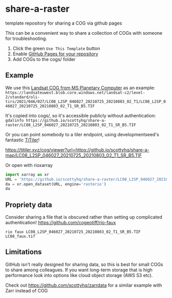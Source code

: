 # share-a-raster

template repository for sharing a COG via github pages

This can be a convenient way to share a collection of COGs with someone for troubleshooting. 

1. Click the green `Use This Template` button
2. Enable [GitHub Pages for your repository](https://docs.github.com/en/pages/getting-started-with-github-pages/configuring-a-publishing-source-for-your-github-pages-site#publishing-with-a-custom-github-actions-workflow)
3. Add COGs to the cogs/ folder


## Example
We use this [Landsat COG from MS Planetary Computer](https://planetarycomputer.microsoft.com/dataset/landsat-c2-l2) as an example:
`https://landsateuwest.blob.core.windows.net/landsat-c2/level-2/standard/oli-tirs/2021/046/027/LC08_L2SP_046027_20210725_20210803_02_T1/LC08_L2SP_046027_20210725_20210803_02_T1_SR_B5.TIF`

It's copied into cogs/, so it's accessible publicly without authentication:
`gdalinfo https://github.io/scottyhq/share-a-raster/LC08_L2SP_046027_20210725_20210803_02_T1_SR_B5.TIF`

Or you can point somebody to a tiler endpoint, using developmentseed's fantastic [TiTiler](https://developmentseed.org/titiler/)! 

https://titiler.xyz/cog/viewer?url=https://github.io/scottyhq/share-a-map/LC08_L2SP_046027_20210725_20210803_02_T1_SR_B5.TIF

Or open with rioxarray
```python
import xarray as xr
URL = 'https://github.io/scottyhq/share-a-raster/LC08_L2SP_046027_20210725_20210803_02_T1_SR_B5.TIF'
da = xr.open_dataset(URL, engine='rasterio')
da
```


## Propriety data

Consider sharing a file that is obscured rather than setting up complicated authentication! https://github.com/cogeotiff/rio-faux

`rio faux LC08_L2SP_046027_20210725_20210803_02_T1_SR_B5.TIF LC08_faux.tif`


## Limitations

GitHub isn't really designed for sharing data, so this is best for small COGs to share among colleagues. If you want long-term storage that is high performance look into options like cloud object storage (AWS S3 etc).

Check out https://github.com/scottyhq/zarrdata for a similar example with Zarr instead of COG